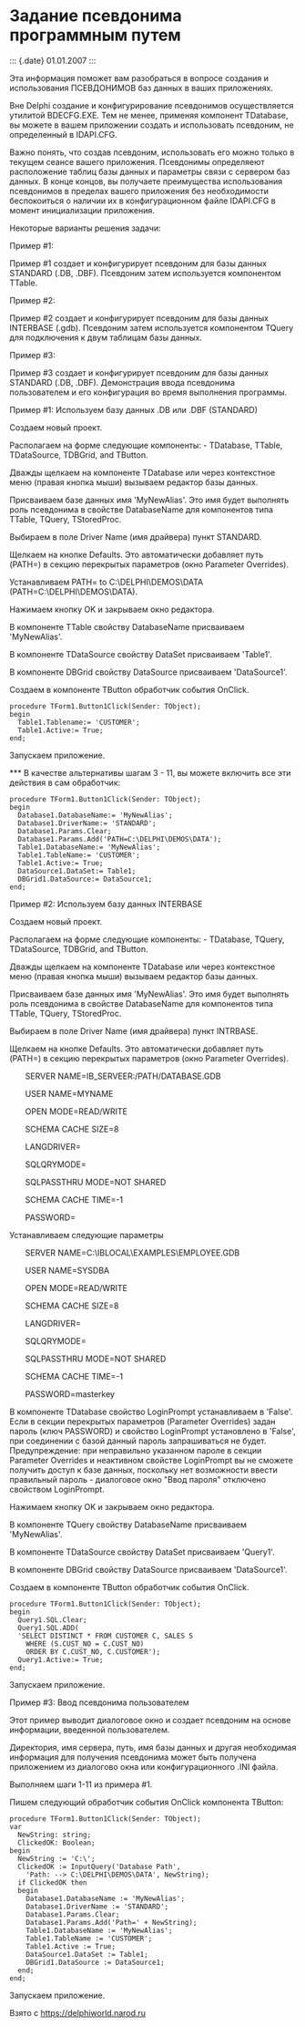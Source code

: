 Задание псевдонима программным путем
====================================

::: {.date}
01.01.2007
:::

Эта информация поможет вам разобраться в вопросе создания и
использования ПСЕВДОНИМОВ баз данных в ваших приложениях.

Вне Delphi создание и конфигурирование псевдонимов осуществляется
утилитой BDECFG.EXE. Тем не менее, применяя компонент TDatabase, вы
можете в вашем приложении создать и использовать псевдоним, не
определенный в IDAPI.CFG.

Важно понять, что создав псевдоним, использовать его можно только в
текущем сеансе вашего приложения. Псевдонимы определяеют расположение
таблиц базы данных и параметры связи с сервером баз данных. В конце
концов, вы получаете преимущества использования псевдонимов в пределах
вашего приложения без необходимости беспокоиться о наличии их в
конфигурационном файле IDAPI.CFG в момент инициализации приложения.

Некоторые варианты решения задачи:

Пример \#1:

Пример \#1 создает и конфигурирует псевдоним для базы данных STANDARD
(.DB, .DBF). Псевдоним затем используется компонентом TTable.

Пример \#2:

Пример \#2 создает и конфигурирует псевдоним для базы данных INTERBASE
(.gdb). Псевдоним затем используется компонентом TQuery для подключения
к двум таблицам базы данных.

Пример \#3:

Пример \#3 создает и конфигурирует псевдоним для базы данных STANDARD
(.DB, .DBF). Демонстрация ввода псевдонима пользователем и его
конфигурация во время выполнения программы.

Пример \#1: Используем базу данных .DB или .DBF (STANDARD)

Создаем новый проект.

Располагаем на форме следующие компоненты: - TDatabase, TTable,
TDataSource, TDBGrid, and TButton.

Дважды щелкаем на компоненте TDatabase или через контекстное меню
(правая кнопка мыши) вызываем редактор базы данных.

Присваиваем базе данных имя \'MyNewAlias\'. Это имя будет выполнять роль
псевдонима в свойстве DatabaseName для компонентов типа TTable, TQuery,
TStoredProc.

Выбираем в поле Driver Name (имя драйвера) пункт STANDARD.

Щелкаем на кнопке Defaults. Это автоматически добавляет путь (PATH=) в
секцию перекрытых параметров (окно Parameter Overrides).

Устанавливаем PATH= to C:\\DELPHI\\DEMOS\\DATA
(PATH=C:\\DELPHI\\DEMOS\\DATA).

Нажимаем кнопку OK и закрываем окно редактора.

В компоненте TTable свойству DatabaseName присваиваем \'MyNewAlias\'.

В компоненте TDataSource свойству DataSet присваиваем \'Table1\'.

В компоненте DBGrid свойству DataSource присваиваем \'DataSource1\'.

Создаем в компоненте TButton обработчик события OnClick.

    procedure TForm1.Button1Click(Sender: TObject);
    begin
      Table1.Tablename:= 'CUSTOMER';
      Table1.Active:= True;
    end;

Запускаем приложение.

\*\*\* В качестве альтернативы шагам 3 - 11, вы можете включить все эти
действия в сам обработчик:

    procedure TForm1.Button1Click(Sender: TObject);
    begin
      Database1.DatabaseName:= 'MyNewAlias';
      Database1.DriverName:= 'STANDARD';
      Database1.Params.Clear;
      Database1.Params.Add('PATH=C:\DELPHI\DEMOS\DATA');
      Table1.DatabaseName:= 'MyNewAlias';
      Table1.TableName:= 'CUSTOMER';
      Table1.Active:= True;
      DataSource1.DataSet:= Table1;
      DBGrid1.DataSource:= DataSource1;
    end;

Пример \#2: Используем базу данных INTERBASE

Создаем новый проект.

Располагаем на форме следующие компоненты: - TDatabase, TQuery,
TDataSource, TDBGrid, and TButton.

Дважды щелкаем на компоненте TDatabase или через контекстное меню
(правая кнопка мыши) вызываем редактор базы данных.

Присваиваем базе данных имя \'MyNewAlias\'. Это имя будет выполнять роль
псевдонима в свойстве DatabaseName для компонентов типа TTable, TQuery,
TStoredProc.

Выбираем в поле Driver Name (имя драйвера) пункт INTRBASE.

Щелкаем на кнопке Defaults. Это автоматически добавляет путь (PATH=) в
секцию перекрытых параметров (окно Parameter Overrides).

       SERVER NAME=IB\_SERVEER:/PATH/DATABASE.GDB

       USER NAME=MYNAME

       OPEN MODE=READ/WRITE

       SCHEMA CACHE SIZE=8

       LANGDRIVER=

       SQLQRYMODE=

       SQLPASSTHRU MODE=NOT SHARED

       SCHEMA CACHE TIME=-1

       PASSWORD=

Устанавливаем следующие параметры

       SERVER NAME=C:\\IBLOCAL\\EXAMPLES\\EMPLOYEE.GDB

       USER NAME=SYSDBA

       OPEN MODE=READ/WRITE

       SCHEMA CACHE SIZE=8

       LANGDRIVER=

       SQLQRYMODE=

       SQLPASSTHRU MODE=NOT SHARED

       SCHEMA CACHE TIME=-1

       PASSWORD=masterkey

В компоненте TDatabase свойство LoginPrompt устанавливаем в \'False\'.
Если в секции перекрытых параметров (Parameter Overrides) задан пароль
(ключ PASSWORD) и свойство LoginPrompt установлено в \'False\', при
соединении с базой данный пароль запрашиваться не будет. Предупреждение:
при неправильно указанном пароле в секции Parameter Overrides и
неактивном свойстве LoginPrompt вы не сможете получить доступ к базе
данных, поскольку нет возможности ввести правильный пароль - диалоговое
окно \"Ввод пароля\" отключено свойством LoginPrompt.

Нажимаем кнопку OK и закрываем окно редактора.

В компоненте TQuery свойству DatabaseName присваиваем \'MyNewAlias\'.

В компоненте TDataSource свойству DataSet присваиваем \'Query1\'.

В компоненте DBGrid свойству DataSource присваиваем \'DataSource1\'.

Создаем в компоненте TButton обработчик события OnClick.

    procedure TForm1.Button1Click(Sender: TObject);
    begin
      Query1.SQL.Clear;
      Query1.SQL.ADD(
      'SELECT DISTINCT * FROM CUSTOMER C, SALES S
        WHERE (S.CUST_NO = C.CUST_NO)
        ORDER BY C.CUST_NO, C.CUSTOMER');
      Query1.Active:= True;
    end;

Запускаем приложение.

Пример \#3: Ввод псевдонима пользователем

Этот пример выводит диалоговое окно и создает псевдоним на основе
информации, введенной пользователем.

Директория, имя сервера, путь, имя базы данных и другая необходимая
информация для получения псевдонима может быть получена приложением из
диалогово окна или конфигурационного .INI файла.

Выполняем шаги 1-11 из примера \#1.

Пишем следующий обработчик события OnClick компонента TButton:

    procedure TForm1.Button1Click(Sender: TObject);
    var
      NewString: string;
      ClickedOK: Boolean;
    begin
      NewString := 'C:\';
      ClickedOK := InputQuery('Database Path',
        'Path: --> C:\DELPHI\DEMOS\DATA', NewString);
      if ClickedOK then
      begin
        Database1.DatabaseName := 'MyNewAlias';
        Database1.DriverName := 'STANDARD';
        Database1.Params.Clear;
        Database1.Params.Add('Path=' + NewString);
        Table1.DatabaseName := 'MyNewAlias';
        Table1.TableName := 'CUSTOMER';
        Table1.Active := True;
        DataSource1.DataSet := Table1;
        DBGrid1.DataSource := DataSource1;
      end;
    end;

Запускаем приложение.

Взято с <https://delphiworld.narod.ru>

